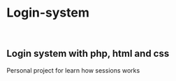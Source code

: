 <h1>Login-system</h1><br>
<h2>Login system with php, html and css</h2>
Personal project for learn how sessions works
